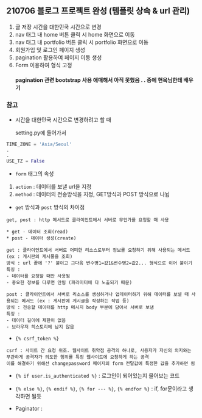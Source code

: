 210706 블로그 프로젝트 완성 (템플릿 상속 & url 관리)
-------------------------------------------
1. 글 저장 시간을 대한민국 시간으로 변경
2. nav 태그 내 home 버튼 클릭 시 home 화면으로 이동 
3. nav 태그 내 portfolio 버튼 클릭 시 portfolio 화면으로 이동
4. 회원가입 및 로그인 페이지 생성
5. pagination 활용하여 페이지 이동 생성
6. Form 이용하여 형식 고정
   #### pagination 관련 bootstrap 사용 애매해서 아직 못했음 . . 증에 현욱님한테 배우기


### 참고 

- 시간을 대한민국 시간으로 변경하려고 할 때

   setting.py에 들어가서
```python
TIME_ZONE = 'Asia/Seoul'
.
.
USE_TZ = False
```   

- `form` 태그의 속성
1. `action` : 데이터를 보낼 url을 지정
2. `method` : 데이터의 전송방식을 지정, GET방식과 POST 방식으로 나뉨
   
- `get` 방식과 `post` 방식의 차이점
```
get, post : http 메서드로 클라이언트에서 서버로 무언가를 요청할 때 사용

* get - 데이터 조회(read) 
* post - 데이터 생성(create)

get : 클라이언트에서 서버로 어떠한 리소스로부터 정보를 요청하기 위해 사용되는 메서드 (ex : 게시판의 게시물을 조회)
방식 : url 끝에 '?' 붙이고 그다음 변수명1=값1&변수명2=값2... 형식으로 이어 붙이기
특징 :
- 데이터를 요청할 때만 사용됨
- 중요한 정보를 다루면 안됨 (파라미터에 다 노출되기 때문)

post : 클라이언트에서 서버로 리소스를 생성하거나 업데이터하기 위해 데이터를 보낼 때 사용되는 메서드 (ex : 게시판에 게시글을 작성하는 작업 등)
방식 : 전송할 데이터를 http 메시지 body 부분에 담아서 서버로 보냄
특징 :
- 데이터 길이에 제한이 없음
- 브라우저 히스토리에 남지 않음
```

- `{% csrf_token %}`
~~~
csrf : 사이트 간 요청 위조. 웹사이트 취약점 공격의 하나로, 사용자가 자신의 의지와는 무관하게 공격자가 의도한 행위를 특정 웹사이트에 요청하게 하는 공격
이를 해결하기 위해선 changepassword 페이지의 form 전달값에 특정한 값을 추가하면 됨
~~~

- `{% if user.is_authenticated %}` : 로그인이 되어있는지 물어보는 코드
- `{% else %}`, `{% endif %}`, `{% for --- %}`, `{% endfor %}` : if, for문이라고 생각하면 될듯


- Paginator : 
